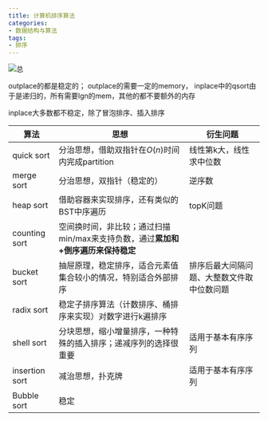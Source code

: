 ```yaml
---
title: 计算机排序算法
categories:
- 数据结构与算法
tags: 
- 排序
---
```


![总](https://img-blog.csdnimg.cn/20210316213527859.png)

outplace的都是稳定的；
outplace的需要一定的memory， inplace中的qsort由于是递归的，所有需要lgn的mem，其他的都不要额外的内存

inplace大多数都不稳定，除了冒泡排序、插入排序

|算法|思想|衍生问题|
|----|----|----|
|quick sort|分治思想，借助双指针在$O(n)$时间内完成partition|线性第k大，线性求中位数|
|merge sort|分治思想，双指针（稳定的）|逆序数|
|heap sort|借助容器来实现排序，还有类似的BST中序遍历|topK问题|
|counting sort|空间换时间，非比较；通过扫描min/max来支持负数，通过**累加和+倒序遍历来保持稳定**||
|bucket sort|抽屉原理，稳定排序，适合元素值集合较小的情况，特别适合外部排序|排序后最大间隔问题、大整数文件取中位数问题|
|radix sort|稳定子排序算法（计数排序、桶排序来实现）对数字进行k遍排序||
|shell sort|分块思想，缩小增量排序，一种特殊的插入排序；递减序列的选择很重要|适用于基本有序序列|
|insertion sort|减治思想，扑克牌|适用于基本有序序列
|Bubble sort|稳定|




